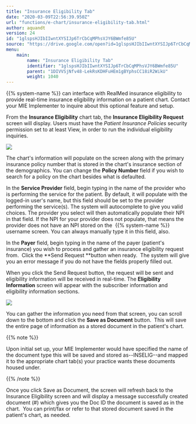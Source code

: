 ```yaml
---
title: "Insurance Eligibility Tab"
date: "2020-03-09T22:56:39.950Z"
url: "functions/e-chart/insurance-eligibility-tab.html"
author: aquandt
version: 24
id: "1glspsHJIbIIwntXYSIJp6TrCbCqMPhsVJY6BWmfe85U"
source: "https://drive.google.com/open?id=1glspsHJIbIIwntXYSIJp6TrCbCqMPhsVJY6BWmfe85U"
menu:
    main:
        name: "Insurance Eligibility Tab"
        identifier: "1glspsHJIbIIwntXYSIJp6TrCbCqMPhsVJY6BWmfe85U"
        parent: "1DIVVSjNfv48-LekRsKDHFuHEm1gBYphsCC18iR2WikU"
        weight: 1040
---
```

{{% system-name %}} can interface with RealMed insurance eligibility to provide real-time insurance eligibility information on a patient chart. Contact your MIE Implementer to inquire about this optional feature and setup.

From the **Insurance Eligibility** chart tab, the **Insurance Eligibility Request** screen will display. Users must have the *Patient Insurance Policies* security permission set to at least View, in order to run the individual eligibility inquiries.



![](insurance-eligibility-tab.images/image2.png)



The chart's information will populate on the screen along with the primary insurance policy number that is stored in the chart's insurance section of the demographics. You can change the **Policy Number** field if you wish to search for a policy on the chart besides what is defaulted.

In the **Service Provider** field, begin typing in the name of the provider who is performing the service for the patient. By default, it will populate with the logged-in user's name, but this field should be set to the provider performing the service(s). The system will autocomplete to give you valid choices. The provider you select will then automatically populate their NPI in that field. If the NPI for your provider does not populate, that means the provider does not have an NPI stored on the  {{% system-name %}} username screen. You can always manually type it in this field, also.

In the **Payer** field, begin typing in the name of the payer (patient's insurance) you wish to process and gather an insurance eligibility request from.  Click the **Send Request **button when ready.  The system will give you an error message if you do not have the fields properly filled out.

When you click the Send Request button, the request will be sent and eligibility information will be received in real-time. The **Eligibility Information** screen will appear with the subscriber information and eligibility information sections.



![](insurance-eligibility-tab.images/image1.png)



You can gather the information you need from that screen, you can scroll down to the bottom and click the **Save as Document** button.  This will save the entire page of information as a stored document in the patient's chart.  

{{% note %}}

Upon initial set up, your MIE Implementer would have specified the name of the document type this will be saved and stored as--INSELIG--and mapped it to the appropriate chart tab(s) your practice wants these documents housed under.

{{% /note %}}


Once you click Save as Document, the screen will refresh back to the Insurance Eligibility screen and will display a message successfully created document (#) which gives you the Doc ID the document is saved as in the chart.  You can print/fax or refer to that stored document saved in the patient's chart, as needed.



